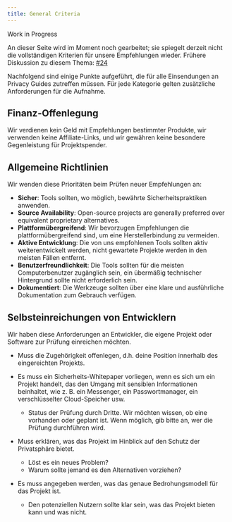 ```yaml
---
title: General Criteria
---
```


<div class="admonition example" markdown>
<p class="admonition-title">Work in Progress</p>

An dieser Seite wird im Moment noch gearbeitet; sie spiegelt derzeit nicht die vollständigen Kriterien für unsere Empfehlungen wieder. Frühere Diskussion zu diesem Thema: [#24](https://github.com/privacyguides/privacyguides.org/discussions/24)

</div>

Nachfolgend sind einige Punkte aufgeführt, die für alle Einsendungen an Privacy Guides zutreffen müssen. Für jede Kategorie gelten zusätzliche Anforderungen für die Aufnahme.

## Finanz-Offenlegung

Wir verdienen kein Geld mit Empfehlungen bestimmter Produkte, wir verwenden keine Affiliate-Links, und wir gewähren keine besondere Gegenleistung für Projektspender.

## Allgemeine Richtlinien

Wir wenden diese Prioritäten beim Prüfen neuer Empfehlungen an:

- **Sicher**: Tools sollten, wo möglich, bewährte Sicherheitspraktiken anwenden.
- **Source Availability**: Open-source projects are generally preferred over equivalent proprietary alternatives.
- **Plattformübergreifend**: Wir bevorzugen Empfehlungen die plattformübergreifend sind, um eine Herstellerbindung zu vermeiden.
- **Aktive Entwicklung**: Die von uns empfohlenen Tools sollten aktiv weiterentwickelt werden, nicht gewartete Projekte werden in den meisten Fällen entfernt.
- **Benutzerfreundlichkeit**: Die Tools sollten für die meisten Computerbenutzer zugänglich sein, ein übermäßig technischer Hintergrund sollte nicht erforderlich sein.
- **Dokumentiert**: Die Werkzeuge sollten über eine klare und ausführliche Dokumentation zum Gebrauch verfügen.

## Selbsteinreichungen von Entwicklern

Wir haben diese Anforderungen an Entwickler, die eigene Projekt oder Software zur Prüfung einreichen möchten.

- Muss die Zugehörigkeit offenlegen, d.h. deine Position innerhalb des eingereichten Projekts.

- Es muss ein Sicherheits-Whitepaper vorliegen, wenn es sich um ein Projekt handelt, das den Umgang mit sensiblen Informationen beinhaltet, wie z. B. ein Messenger, ein Passwortmanager, ein verschlüsselter Cloud-Speicher usw.
    - Status der Prüfung durch Dritte. Wir möchten wissen, ob eine vorhanden oder geplant ist. Wenn möglich, gib bitte an, wer die Prüfung durchführen wird.

- Muss erklären, was das Projekt im Hinblick auf den Schutz der Privatsphäre bietet.
    - Löst es ein neues Problem?
    - Warum sollte jemand es den Alternativen vorziehen?

- Es muss angegeben werden, was das genaue Bedrohungsmodell für das Projekt ist.
    - Den potenziellen Nutzern sollte klar sein, was das Projekt bieten kann und was nicht.
